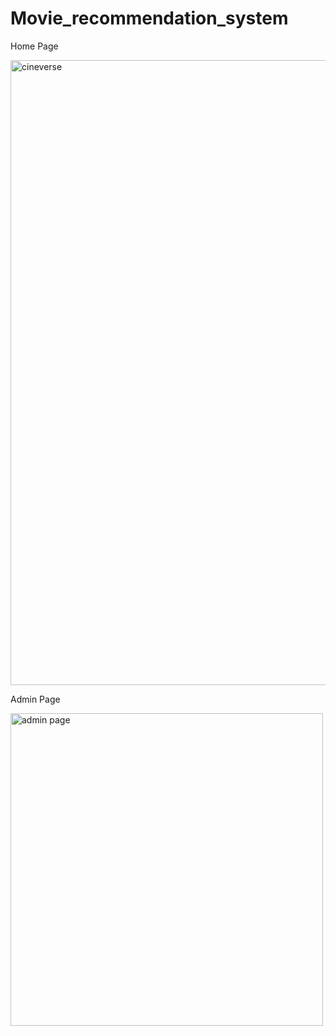 # Movie_recommendation_system
Home Page

<img width="1000" alt="cineverse" src="https://github.com/pradyumnagnaik/Movie_recommendation_system/assets/135484402/69da4be2-5314-4d67-b512-4f08b483a7f1">

Admin Page

<img width="500" alt="admin page" src="https://github.com/pradyumnagnaik/Movie_recommendation_system/assets/135484402/ee9595e0-473c-4722-9d8d-5505d187fe8e">
